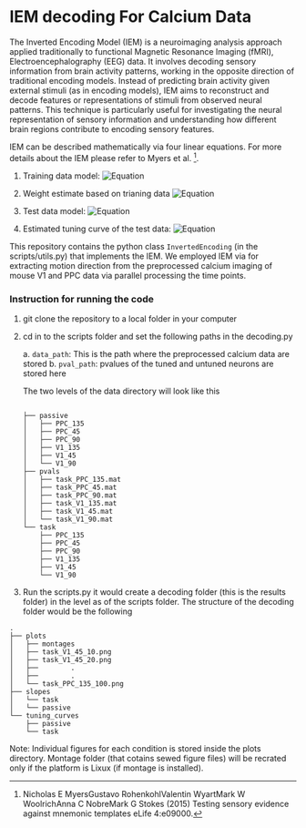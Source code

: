 # IEM decoding For Calcium Data

The Inverted Encoding Model (IEM) is a neuroimaging analysis approach applied traditionally to functional Magnetic Resonance Imaging (fMRI), Electroencephalography (EEG) data. It involves decoding sensory information from brain activity patterns, working in the opposite direction of traditional encoding models. Instead of predicting brain activity given external stimuli (as in encoding models), IEM aims to reconstruct and decode features or representations of stimuli from observed neural patterns. This technique is particularly useful for investigating the neural representation of sensory information and understanding how different brain regions contribute to encoding sensory features.

IEM can be described mathematically via four linear equations. For more details about the IEM please refer to  Myers et al. [^1].

[^1]: Nicholas E MyersGustavo RohenkohlValentin WyartMark W WoolrichAnna C NobreMark G Stokes (2015) Testing sensory evidence against mnemonic templates eLife 4:e09000.

1. Training data model: 
![Equation](https://latex.codecogs.com/svg.image?%20X=WC%20)

2. Weight estimate based on trianing data
![Equation](https://latex.codecogs.com/svg.image?%5Cwidehat%7BW%7D=XC%5ET(CC%5ET)%5E%7B-1%7D)

3. Test data model:
![Equation](https://latex.codecogs.com/svg.image?Y=%5Cwidehat%7BW%7DC_%7B%5Ctext%7Btest%7D%7D)

4. Estimated tuning curve of the test data:
![Equation](https://latex.codecogs.com/svg.image?%20C_%7B%5Ctext%7Btest%7D%7D=(%5Cwidehat%7BW%7D%5ET%5Cwidehat%7BW%7D)%5E%7B-1%7D%5Cwidehat%7BW%7D%5E%7BT%7DY)


This repository contains the python class `InvertedEncoding` (in the scripts/utils.py) that implements the IEM. We employed IEM via for extracting motion direction from the preprocessed calcium imaging of mouse V1 and PPC data via parallel processing the time points.

### Instruction for running the code

1. git clone the repository to a local folder in your computer

2. cd in to the scripts folder and set the following paths in the  decoding.py

	a. `data_path`: This is the path where the preprocessed calcium data are stored
	b. `pval_path`: pvalues of the tuned and untuned neurons are stored here

	The two levels of the data directory will look like this

	```

	├── passive
	│   ├── PPC_135
	│   ├── PPC_45
	│   ├── PPC_90
	│   ├── V1_135
	│   ├── V1_45
	│   └── V1_90
	├── pvals
	│   ├── task_PPC_135.mat
	│   ├── task_PPC_45.mat
	│   ├── task_PPC_90.mat
	│   ├── task_V1_135.mat
	│   ├── task_V1_45.mat
	│   └── task_V1_90.mat
	└── task
	    ├── PPC_135
	    ├── PPC_45
	    ├── PPC_90
	    ├── V1_135
	    ├── V1_45
	    └── V1_90

	```
3. Run the scripts.py it would create a decoding folder (this is the results folder) in the level as of the scripts folder. The structure  of the decoding folder would be the following

```
.
├── plots
│   ├── montages
│   ├── task_V1_45_10.png
│   ├── task_V1_45_20.png
│   ├──        . 
│   ├──        .  
│   └── task_PPC_135_100.png
├── slopes
│   └── task
│   └── passive
└── tuning_curves
    ├── passive
    └── task
```

Note: Individual figures for each condition is stored inside the plots directory. Montage folder (that cotains sewed figure files) will be recrated only if the platform is Lixux (if montage is installed). 
